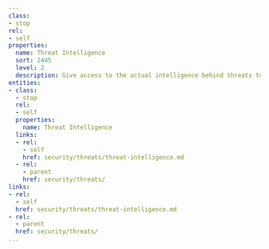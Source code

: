 ```yaml
---
class:
- stop
rel:
- self
properties:
  name: Threat Intelligence
  sort: 2445
  level: 2
  description: Give access to the actual intelligence behind threats to DNS.
entities:
- class:
  - stop
  rel:
  - self
  properties:
    name: Threat Intelligence
  links:
  - rel:
    - self
    href: security/threats/threat-intelligence.md
  - rel:
    - parent
    href: security/threats/
links:
- rel:
  - self
  href: security/threats/threat-intelligence.md
- rel:
  - parent
  href: security/threats/
...
```

